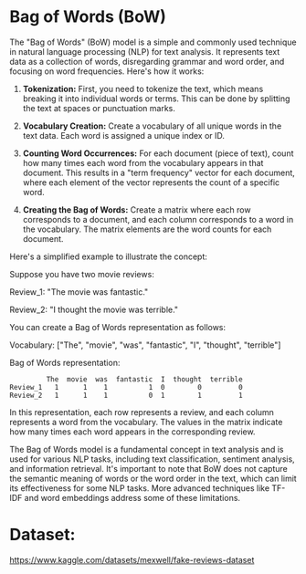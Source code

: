 # Bag of Words (BoW)
The "Bag of Words" (BoW) model is a simple and commonly used technique in natural language processing (NLP) for text analysis. It represents text data as a collection of words, disregarding grammar and word order, and focusing on word frequencies. Here's how it works:

1. **Tokenization:** First, you need to tokenize the text, which means breaking it into individual words or terms. This can be done by splitting the text at spaces or punctuation marks.

2. **Vocabulary Creation:** Create a vocabulary of all unique words in the text data. Each word is assigned a unique index or ID.

3. **Counting Word Occurrences:** For each document (piece of text), count how many times each word from the vocabulary appears in that document. This results in a "term frequency" vector for each document, where each element of the vector represents the count of a specific word.

4. **Creating the Bag of Words:** Create a matrix where each row corresponds to a document, and each column corresponds to a word in the vocabulary. The matrix elements are the word counts for each document.

Here's a simplified example to illustrate the concept:

Suppose you have two movie reviews:

Review_1: "The movie was fantastic."

Review_2: "I thought the movie was terrible."

You can create a Bag of Words representation as follows:

Vocabulary: ["The", "movie", "was", "fantastic", "I", "thought", "terrible"]

Bag of Words representation:

```
         The  movie  was  fantastic  I  thought  terrible
Review_1   1      1    1          1  0        0         0
Review_2   1      1    1          0  1        1         1
```

In this representation, each row represents a review, and each column represents a word from the vocabulary. The values in the matrix indicate how many times each word appears in the corresponding review.

The Bag of Words model is a fundamental concept in text analysis and is used for various NLP tasks, including text classification, sentiment analysis, and information retrieval. It's important to note that BoW does not capture the semantic meaning of words or the word order in the text, which can limit its effectiveness for some NLP tasks. More advanced techniques like TF-IDF and word embeddings address some of these limitations.

# Dataset:
https://www.kaggle.com/datasets/mexwell/fake-reviews-dataset
